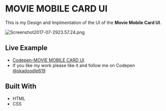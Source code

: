 # MOVIE MOBILE CARD UI

 This is my Design and Implmentation of the UI of the **Movie Mobile Card UI**.

![Screenshot2017-07-2923.57.24.png](http://i.imgrpost.com/imgr/2017/07/29/Screenshot2017-07-2923.57.24.png)

## Live Example

* [Codepen-MOVIE MOBILE CARD UI](https://codepen.io/skadoodle619/full/GvoqzP)
* If you like my work please like it and follow me on Codepen [@skadoodle619](https://codepen.io/skadoodle619/)

## Built With

* HTML
* CSS


